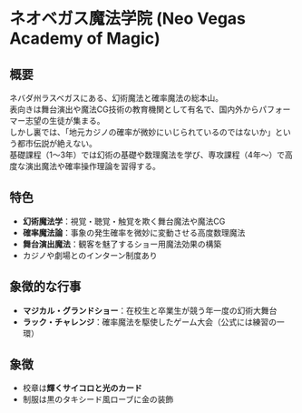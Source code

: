 # ネオベガス魔法学院 (Neo Vegas Academy of Magic)

## 概要
ネバダ州ラスベガスにある、幻術魔法と確率魔法の総本山。  
表向きは舞台演出や魔法CG技術の教育機関として有名で、国内外からパフォーマー志望の生徒が集まる。  
しかし裏では、「地元カジノの確率が微妙にいじられているのではないか」という都市伝説が絶えない。  
基礎課程（1〜3年）では幻術の基礎や数理魔法を学び、専攻課程（4年〜）で高度な演出魔法や確率操作理論を習得する。

## 特色
- **幻術魔法学**：視覚・聴覚・触覚を欺く舞台魔法や魔法CG  
- **確率魔法論**：事象の発生確率を微妙に変動させる高度数理魔法  
- **舞台演出魔法**：観客を魅了するショー用魔法効果の構築  
- カジノや劇場とのインターン制度あり

## 象徴的な行事
- **マジカル・グランドショー**：在校生と卒業生が競う年一度の幻術大舞台  
- **ラック・チャレンジ**：確率魔法を駆使したゲーム大会（公式には練習の一環）

## 象徴
- 校章は**輝くサイコロと光のカード**
- 制服は黒のタキシード風ローブに金の装飾
